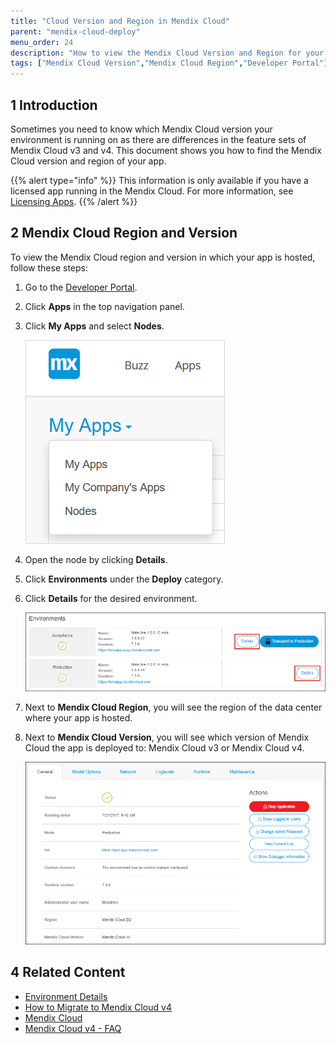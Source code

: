 ```yaml
---
title: "Cloud Version and Region in Mendix Cloud"
parent: "mendix-cloud-deploy"
menu_order: 24
description: "How to view the Mendix Cloud Version and Region for your app."
tags: ["Mendix Cloud Version","Mendix Cloud Region","Developer Portal"]
---
```


## 1 Introduction

Sometimes you need to know which Mendix Cloud version your environment is running on as there are differences in the feature sets of Mendix Cloud v3 and v4. This document shows you how to find the Mendix Cloud version and region of your app.

{{% alert type="info" %}}
This information is only available if you have a licensed app running in the Mendix Cloud. For more information, see [Licensing Apps](licensing-apps).
{{% /alert %}}

## 2 Mendix Cloud Region and Version

To view the Mendix Cloud region and version in which your app is hosted, follow these steps:

1. Go to the [Developer Portal](http://home.mendix.com).

2. Click **Apps** in the top navigation panel.

3. Click **My Apps** and select **Nodes**.

    ![](attachments/cloud-version-region/myapps.png)

4. Open the node by clicking **Details**.

5. Click **Environments** under the **Deploy** category.

6. Click **Details** for the desired environment.

    ![](attachments/cloud-version-region/environment-details.png)

7. Next to **Mendix Cloud Region**, you will see the region of the data center where your app is hosted.

8.  Next to **Mendix Cloud Version**, you will see which version of Mendix Cloud the app is deployed to: Mendix Cloud v3 or Mendix Cloud v4.

    ![](attachments/cloud-version-region/environments-general.png)

## 4 Related Content

* [Environment Details](environments-details)
* [How to Migrate to Mendix Cloud v4](migrating-to-v4)
* [Mendix Cloud](mendix-cloud-deploy)
* [Mendix Cloud v4 - FAQ](mxcloudv4)
